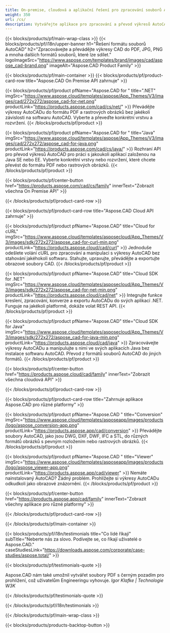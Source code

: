 ```yaml
---
title: On-premise, cloudová a aplikační řešení pro zpracování souborů AutoCAD 
weight: 350
url: /cs/
description: Vytvářejte aplikace pro zpracování a převod výkresů AutoCAD prostřednictvím rozhraní API On Premise nebo cloudových sad SDK. K vykreslování nebo převodu souborů AutoCAD používejte aplikace pro různé platformy.
---
```


{{< blocks/products/pf/main-wrap-class >}}
{{< blocks/products/pf/i18n/upper-banner h1="Řešení formátu souborů AutoCAD" h2="Zpracovávejte a převádějte výkresy CAD do PDF, JPG, PNG a mnoha dalších formátů souborů, které lze sdílet." logoImageSrc="https://www.aspose.com/templates/brand/images/cad/aspose_cad-brand.png" imageAlt="Aspose.CAD Product Family" >}}

{{< blocks/products/pf/main-container >}}
{{< blocks/products/pf/product-card-row title="Aspose.CAD On Premise API zahrnuje" >}}

{{< blocks/products/pf/product pfName="Aspose.CAD for " title=".NET" imgSrc="https://www.aspose.cloud/templates/aspose/App_Themes/V3/images/cad/272x272/aspose_cad-for-net.png" productLink="https://products.aspose.com/cad/cs/net/" >}}
Převádějte výkresy AutoCADu do formátu PDF a rastrových obrázků bez jakékoli závislosti na softwaru AutoCAD. Vyberte a převeďte konkrétní vrstvu a rozvržení.
{{< /blocks/products/pf/product >}}

{{< blocks/products/pf/product pfName="Aspose.CAD for " title="Java" imgSrc="https://www.aspose.cloud/templates/aspose/App_Themes/V3/images/cad/272x272/aspose_cad-for-java.png" productLink="https://products.aspose.com/cad/cs/java/" >}}
Rozhraní API pro převod výkresů AutoCAD pro práci s jakoukoli aplikací založenou na Java SE nebo EE. Vyberte konkrétní vrstvy nebo rozvržení, které chcete převést do formátu PDF nebo rastrových obrázků.
{{< /blocks/products/pf/product >}}

{{< blocks/products/pf/center-button href="https://products.aspose.com/cad/cs/family" innerText="Zobrazit všechna On Premise API" >}}

{{< /blocks/products/pf/product-card-row >}}

{{< blocks/products/pf/product-card-row title="Aspose.CAD Cloud API zahrnuje" >}}

{{< blocks/products/pf/product pfName="Aspose.CAD" title="Cloud for cURL" imgSrc="https://www.aspose.cloud/templates/asposecloud/App_Themes/V3/images/sdk/272x272/aspose_cad-for-curl-min.png" productLink="https://products.aspose.cloud/cad/curl" >}}
Jednoduše odešlete volání cURL pro zpracování a manipulaci s výkresy AutoCAD bez stahování jakéhokoli softwaru. Stahujte, upravujte, převádějte a exportujte obrazové soubory CAD.
{{< /blocks/products/pf/product >}}

{{< blocks/products/pf/product pfName="Aspose.CAD" title="Cloud SDK for .NET" imgSrc="https://www.aspose.cloud/templates/asposecloud/App_Themes/V3/images/sdk/272x272/aspose_cad-for-net-min.png" productLink="https://products.aspose.cloud/cad/net" >}}
Integrujte funkce kreslení, zpracování, konverze a exportu AutoCADu do svých aplikací .NET. Funguje na jakékoli platformě, dokáže volat REST API.
{{< /blocks/products/pf/product >}}

{{< blocks/products/pf/product pfName="Aspose.CAD" title="Cloud SDK for Java" imgSrc="https://www.aspose.cloud/templates/asposecloud/App_Themes/V3/images/sdk/272x272/aspose_cad-for-java-min.png" productLink="https://products.aspose.cloud/cad/java" >}}
Zpracovávejte výkresy AutoCADu a manipulujte s nimi ve svých aplikacích Java bez instalace softwaru AutoCAD. Převod z formátů souborů AutoCAD do jiných formátů.
{{< /blocks/products/pf/product >}}

{{< blocks/products/pf/center-button href="https://products.aspose.cloud/cad/family" innerText="Zobrazit všechna cloudová API" >}}

{{< /blocks/products/pf/product-card-row >}}

{{< blocks/products/pf/product-card-row title="Zahrnuje aplikace Aspose.CAD pro různé platformy" >}}

{{< blocks/products/pf/product pfName="Aspose.CAD " title="Conversion" imgSrc="https://www.aspose.cloud/templates/asposeapp/images/products/logo/aspose_conversion-app.png" productLink="https://products.aspose.app/cad/conversion" >}}
Převádějte soubory AutoCAD, jako jsou DWG, DXF, DWF, IFC a STL, do různých formátů obrázků s pevným rozložením nebo rastrových obrázků.
{{< /blocks/products/pf/product >}}

{{< blocks/products/pf/product pfName="Aspose.CAD " title="Viewer" imgSrc="https://www.aspose.cloud/templates/asposeapp/images/products/logo/aspose_viewer-app.png" productLink="https://products.aspose.app/cad/viewer" >}}
Nemáte nainstalovaný AutoCAD? Žádný problém. Prohlížejte si výkresy AutoCADu odkudkoli jako obrazové znázornění. 
{{< /blocks/products/pf/product >}}

{{< blocks/products/pf/center-button href="https://products.aspose.app/cad/family" innerText="Zobrazit všechny aplikace pro různé platformy" >}}

{{< /blocks/products/pf/product-card-row >}}

{{< /blocks/products/pf/main-container >}}

{{< blocks/products/pf/i18n/testimonials title="Co lidé říkají" subTitle="Neberte nás za slovo. Podívejte se, co říkají uživatelé o Aspose.CAD." caseStudiesLink="https://downloads.aspose.com/corporate/case-studies/aspose.total/" >}}

{{< blocks/products/pf/testimonials-quote >}}
<p class="first">
 Aspose.CAD nám také umožnil vytvářet soubory PDF s černým pozadím pro prohlížení, což uživatelům Engineeringu vyhovuje.
 <em>
  Igor Klafke | Technologie W3K
 </em>
</p>

{{< /blocks/products/pf/testimonials-quote >}}

{{< /blocks/products/pf/i18n/testimonials >}}

{{< /blocks/products/pf/main-wrap-class >}}

{{< blocks/products/products-backtop-button >}}